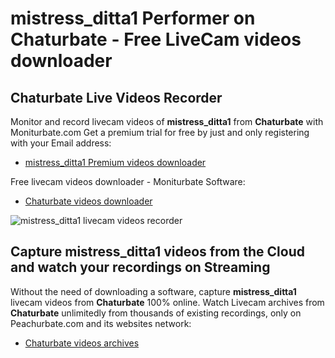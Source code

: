 # mistress_ditta1 Performer on Chaturbate - Free LiveCam videos downloader

## Chaturbate Live Videos Recorder

Monitor and record livecam videos of **mistress_ditta1** from **Chaturbate** with Moniturbate.com
Get a premium trial for free by just and only registering with your Email address:
* [mistress_ditta1 Premium videos downloader](https://moniturbate.com/request-demo-licence-key.html)

Free livecam videos downloader - Moniturbate Software:
* [Chaturbate videos downloader](https://moniturbate.com/moniturbate-download-software.html)

![mistress_ditta1 livecam videos recorder](https://peachurnet.com/templates/moniturbate-software.png)


## Capture mistress_ditta1 videos from the Cloud and watch your recordings on Streaming

Without the need of downloading a software, capture **mistress_ditta1** livecam videos from **Chaturbate** 100% online.
Watch Livecam archives from **Chaturbate** unlimitedly from thousands of existing recordings, only on Peachurbate.com and its websites network:
* [Chaturbate videos archives](https://peachurnet.com/)